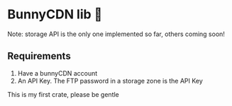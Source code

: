 # BunnyCDN lib 🐰

Note: storage API is the only one implemented so far, others coming soon!

## Requirements

 1. Have a bunnyCDN account
 2. An API Key. The FTP password in a storage zone is the API Key


This is my first crate, please be gentle
